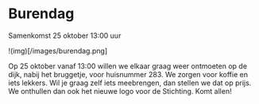 # Burendag

Samenkomst 25 oktober 13:00 uur

!(img)[/images/burendag.png]

Op 25 oktober vanaf 13:00 willen we elkaar graag weer ontmoeten op de
dijk, nabij het bruggetje, voor huisnummer 283. We zorgen voor koffie en
iets lekkers. Wil je graag zelf iets meebrengen, dan stellen we dat op prijs.
We onthullen dan ook het nieuwe logo voor de Stichting. Komt allen!
